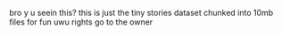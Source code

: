 bro y u seein this?
this is just the tiny stories dataset chunked into 10mb files for fun uwu
rights go to the owner
